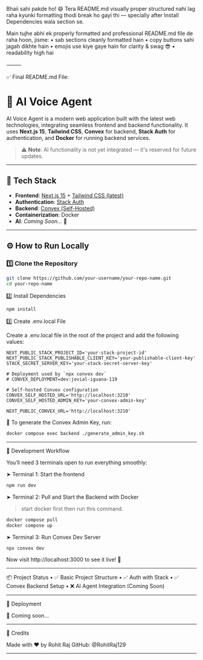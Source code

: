 Bhaii sahi pakde ho! 😄 Tera README.md visually proper structured nahi lag raha kyunki formatting thodi break ho gayi thi — specially after Install Dependencies wala section se.

Main tujhe abhi ek properly formatted and professional README.md file de raha hoon, jisme:
	•	sab sections cleanly formatted hain
	•	copy buttons sahi jagah dikhte hain
	•	emojis use kiye gaye hain for clarity & swag 😎
	•	readability high hai

⸻

✅ Final README.md File:

# 🤖 AI Voice Agent

AI Voice Agent is a modern web application built with the latest web technologies, integrating seamless frontend and backend functionality. It uses **Next.js 15**, **Tailwind CSS**, **Convex** for backend, **Stack Auth** for authentication, and **Docker** for running backend services.

> ⚠️ **Note**: AI functionality is not yet integrated — it's reserved for future updates.

---

## 🚀 Tech Stack

- **Frontend**: [Next.js 15](https://nextjs.org/) + [Tailwind CSS (latest)](https://tailwindcss.com/)
- **Authentication**: [Stack Auth](https://www.stack-auth.dev/)
- **Backend**: [Convex (Self-Hosted)](https://docs.convex.dev/)
- **Containerization**: Docker
- **AI**: *Coming Soon...* 🤖

---

## ⚙️ How to Run Locally

### 1️⃣ Clone the Repository

```bash
git clone https://github.com/your-username/your-repo-name.git
cd your-repo-name
```
2️⃣ Install Dependencies
```bash
npm install
```
3️⃣ Create .env.local File

Create a .env.local file in the root of the project and add the following values:
```env
NEXT_PUBLIC_STACK_PROJECT_ID='your-stack-project-id'
NEXT_PUBLIC_STACK_PUBLISHABLE_CLIENT_KEY='your-publishable-client-key'
STACK_SECRET_SERVER_KEY='your-stack-secret-server-key'

# Deployment used by `npx convex dev`
# CONVEX_DEPLOYMENT=dev:jovial-iguana-119

# Self-hosted Convex configuration
CONVEX_SELF_HOSTED_URL='http://localhost:3210'
CONVEX_SELF_HOSTED_ADMIN_KEY='your-convex-admin-key'

NEXT_PUBLIC_CONVEX_URL='http://localhost:3210'
```
🔐 To generate the Convex Admin Key, run:
```bash
docker compose exec backend ./generate_admin_key.sh
```


---

🧪 Development Workflow

You’ll need 3 terminals open to run everything smoothly:

➤ Terminal 1: Start the frontend
```bash
npm run dev
```
➤ Terminal 2: Pull and Start the Backend with Docker
>start docker first then run this command.
```bash
docker compose pull
docker compose up
```
➤ Terminal 3: Run Convex Dev Server
```bash
npx convex dev
```
Now visit http://localhost:3000 to see it live! 🎉

---

📦 Project Status
	•	✅ Basic Project Structure
	•	✅ Auth with Stack
	•	✅ Convex Backend Setup
	•	❌ AI Agent Integration (Coming Soon)

---

📁 Deployment

🚧 Coming soon…

---

🙏 Credits

Made with ❤️ by Rohit Raj
GitHub: @RohitRaj129

---
